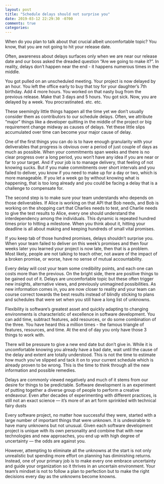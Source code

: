 ```yaml
---
layout: post
title: "Schedule delays should not surprise you"
date: 2019-03-12 22:29:30 -0700
comments: true
categories: 
---
```

When do you plan to talk about that crucial albeit uncomfortable topic? You know, that you are not going to hit your release date.

Often, awareness about delays surfaces only when we are near our release date and our boss asked the dreaded question “Are we going to make it?”. In reality, delays don’t happen near the end - it happens numerous times in the middle.

You got pulled on an unscheduled meeting. Your project is now delayed by an hour.
You left the office early to buy that toy for your daughter’s 7th birthday. Add 4 more hours.
You worked on that nasty bug from the previous release. Make that 3 days and 5 hours.
You got sick. Now, you are delayed by a week.
You procrastinated. etc. etc.

These seemingly little things happen all the time yet we don’t usually consider them as contributors to our schedule delays. Often, we attribute “major” things like a developer quitting in the middle of the project or big requirement change midway as causes of delays.  Yet these little slips accumulated over time can become your major cause of delay.

One of the first things you can do is to have enough granularity with your deliverables that progress is obvious over a period of just couple of days as much as possible. When your commitments span weeks and  there is no clear progress over a long period, you won’t have any idea if you are near or far to your target.  And if your job is to manage delivery, that feeling of not knowing sucks. But if you make commitments over short intervals and you failed to deliver, you know if you need to make up for a day or two, which is more manageable.  If you let a week go by without knowing what is happening, that is too long already and you could be facing a delay that is a challenge to compensate for.

The second step is to make sure your team understands who depends on those deliverables. If Alice is working on that API that Bob needs,  and Bob is working on the shopping cart that Charlies needs to test, and Charlie needs to give the test results to Alice, every one should understand the interdependency among the individuals. This dynamic is repeated hundred times prior to hitting a milestone. When you think about it, hitting your deadline is all about making and keeping hundreds of small vital promises.

If you keep tab of those hundred promises, delays shouldn’t surprise you. When your team failed to deliver on this week’s promises and then four weeks later you learned your project is now late, then that is a problem. Most likely, people are not talking to teach other, not aware of the impact of a broken promise, or worse, have no sense of mutual accountability. 

Every delay will cost your team some credibility points, and each one can costs more than the previous. On the bright side, there are positive things to be gained out of it. Delays are uncomfortable topic but these often trigger new insights, alternative views, and previously unimagined possibilities.  As new information comes in, you are now closer to reality and your team can course correct towards the best results instead of blindly sticking to plans and schedules that were set when you still have a long list of unknowns.

Flexibility is software’s greatest asset and quickly adapting to changing environments is characteristic of excellence in software development.  You can add time, subtract features, add resources, or do some combination of the three. You have heard this a million times - the famous triangle of features, resources, and time.  At the end of day you only have those 3 things to work with.

There will be pressure to give a new end date but don’t give in. While it is uncomfortable knowing you already have a bad date, wait until the cause of the delay and extent are totally understood.  This is not the time to estimate how much you’ve slipped and tack it on to your current schedule which is already proven to be wrong. This is the time to think through all the new information and possible remedies.

Delays are commonly viewed negatively and much of it stems from our desire for things to be predictable. Software development is an experiment of putting together a diverse group of people to perform a creative endeavour.  Even after decades of experimenting with different practices, is still not an exact science — it’s more of an art form sprinkled with technical fairy dusts 

Every software project, no matter how successful they were, started with a large number of important things that were unknown. It is undesirable to have many unknowns but not unusual.  Given each software development project is unique with its own personality and combine that with new technologies and new approaches, you end up with high degree of uncertainty — the odds are against you.  

However, attempting to eliminate all the unknowns at the start is not only unrealistic but spending more effort on planning has diminishing returns. Instead, one of your primary job is to make every one embrace uncertainty and guide your organization so it thrives in an uncertain environment.  Your team’s mindset is not to follow a plan to perfection but to make the right decisions every day as the unknowns become knowns.
